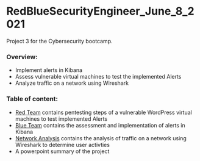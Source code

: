 # RedBlueSecurityEngineer_June_8_2021
Project 3 for the Cybersecurity bootcamp.

### Overview:
- Implement alerts in Kibana
- Assess vulnerable virtual machines to test the implemented Alerts
- Analyze traffic on a network using Wireshark

### Table of content:
- [Red Team](https://github.com/walter-t-p/RedBlueSecurityEngineer_June_8_2021/blob/main/RedTeam.md) contains pentesting steps of a vulnerable WordPress virtual machines to test implemented Alerts
- [Blue Team](https://github.com/walter-t-p/RedBlueSecurityEngineer_June_8_2021/blob/main/BlueTeam.md) contains the assessment and implementation of alerts in Kibana
- [Network Analysis](https://github.com/walter-t-p/RedBlueSecurityEngineer_June_8_2021/blob/main/WiresharkNetworkAnalysis.md) contains the analysis of traffic on a network using Wireshark to determine user activties
- A powerpoint summary of the project
